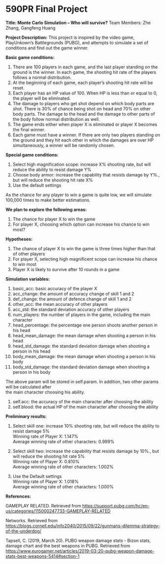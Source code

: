 # 590PR Final Project 

**Title: Monte Carlo Simulation – Who will survive?**
Team Members: Zhe Zhang, Gangfeng Huang 

**Project Description:**
This project is inspired by the video game, PlayUnkown’s Battlegrounds (PUBG), and attempts to simulate a set of conditions and find out the game winner. 

**Basic game conditions:**
1.	There are 100 players in each game, and the last player standing on the ground is the winner. In each game, the shooting hit rate of the players follows a normal distribution. 
2.	At the beginning of each game, each player’s shooting hit rate will be reset. 
3.	Each player has an HP value of 100. When HP is less than or equal to 0, the player will be eliminated. 
4.	The damage to players who get shot depend on which body parts are shot. There is 30% of chance being shot on head and 70% on other body parts. The damage to the head and the damage to other parts of the body follow normal distribution as well. 
5. The game ends either when player X is eliminated or player X becomes the final winner. 
6. Each game must have a winner. If there are only two players standing on the ground and they hit each other in which the damages are over HP simultaneously, a winner will be randomly chosen.  

**Special game conditions:**
1.	Select high magnification scope: increase X% shooting rate, but will reduce the ability to resist damage Y%
2.	Choose body armor: increase the capability that resists damage by Y%., but will reduce the shooting hit rate X%
3.	Use the default settings 

As the chance for any player to win a game is quite low, we will simulate 100,000 times to make better estimations. 

**We plan to explore the following areas:** 
1.	The chance for player X to win the game 
2.	For player X, choosing which option can increase his chance to win most? 

**Hypotheses:**
1. The chance of player X to win the game is three times higher than that of other players 
2. For player X, selecting high magnificent scope can increase his chance to win most
3. Player X is likely to survive after 10 rounds in a game

**Simulation variables:**  
1. basic_acc: basic accuracy of the player X  
2. acc_change: the amount of accuracy change of skill 1 and 2  
3. def_change: the amount of defence change of skill 1 and 2  
4. other_acc: the mean accuracy of other players  
5. acc_std: the standard deviation accuracy of other players  
6. num_players: the number of players in the game, including the main character  
7. head_percentage: the percentage one person shoots another person in his head  
8. head_mean_damage: the mean damage when shooting a person in his head  
9. head_std_damage: the standard deviation damage when shooting a person in his head  
10. body_mean_damage: the mean damage when shooting a person in his body  
11. body_std_damage: the standard deviation damage when shooting a person in his body  
        
The above param will be stored in self.param. In addition, two other params will be calculated after  
the main character choosing his ability.  

1. self.acc: the accuracy of the main character after choosing the ability  
2. self.blood: the actual HP of the main character after choosing the ability  

**Preliminary results:**
1) Select skill one: increase 10% shooting rate, but will reduce the ability to resist damage 5%  
   Winning rate of Player X: 1.147%  
   Average winning rate of other characters: 0.999%
   
2) Select skill two: increase the capability that resists damage by 10%., but will reduce the shooting hit rate 5%  
   Winning rate of Player X: 0.810%  
   Average winning rate of other characters: 1.002%  

3) Use the Default settings  
   Winning rate of Player X: 1.018%   
   Average winning rate of other characters: 1.000%

**References:**

GAMEPLAY RELATED. Retrieved from https://support.pubg.com/hc/en-us/categories/115000247733-GAMEPLAY-RELATED  

Networks. Retrieved from https://blogs.cornell.edu/info2040/2015/09/22/gunmans-dilemma-strategy-of-the-underdog/  

Tapsell, C. (2019, March 20). PUBG weapon damage stats - Bizon stats, damage chart and the best weapons in PUBG. Retrieved from https://www.eurogamer.net/articles/2019-03-20-pubg-weapon-damage-stats-best-weapons-5414#section-1




